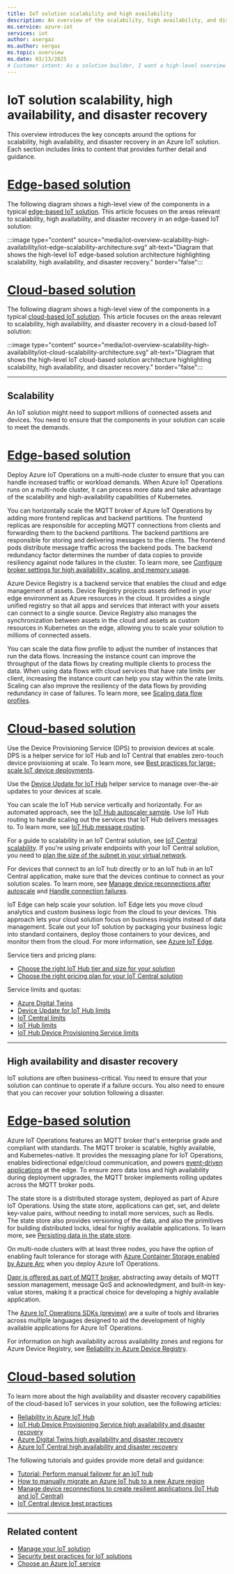 ```yaml
---
title: IoT solution scalability and high availability
description: An overview of the scalability, high availability, and disaster recovery options for an IoT solution.
ms.service: azure-iot
services: iot
author: asergaz
ms.author: sergaz
ms.topic: overview
ms.date: 03/13/2025
# Customer intent: As a solution builder, I want a high-level overview of the options for scalability, high availability, and disaster recovery in an IoT solution so that I can easily find relevant content for my scenario.
---
```


# IoT solution scalability, high availability, and disaster recovery

This overview introduces the key concepts around the options for scalability, high availability, and disaster recovery in an Azure IoT solution. Each section includes links to content that provides further detail and guidance.

# [Edge-based solution](#tab/edge)

The following diagram shows a high-level view of the components in a typical [edge-based IoT solution](iot-introduction.md#edge-based-solution). This article focuses on the areas relevant to scalability, high availability, and disaster recovery in an edge-based IoT solution:

<!-- Art Library Source# ConceptArt-0-000-032 -->
:::image type="content" source="media/iot-overview-scalability-high-availability/iot-edge-scalability-architecture.svg" alt-text="Diagram that shows the high-level IoT edge-based solution architecture highlighting scalability, high availability, and disaster recovery." border="false":::

# [Cloud-based solution](#tab/cloud)

The following diagram shows a high-level view of the components in a typical [cloud-based IoT solution](iot-introduction.md#cloud-based-solution). This article focuses on the areas relevant to scalability, high availability, and disaster recovery in a cloud-based IoT solution:

<!-- Art Library Source# ConceptArt-0-000-032 -->
:::image type="content" source="media/iot-overview-scalability-high-availability/iot-cloud-scalability-architecture.svg" alt-text="Diagram that shows the high-level IoT cloud-based solution architecture highlighting scalability, high availability, and disaster recovery." border="false":::

---

## Scalability

An IoT solution might need to support millions of connected assets and devices. You need to ensure that the components in your solution can scale to meet the demands.

# [Edge-based solution](#tab/edge)

Deploy Azure IoT Operations on a multi-node cluster to ensure that you can handle increased traffic or workload demands. When Azure IoT Operations runs on a multi-node cluster, it can process more data and take advantage of the scalability and high-availability capabilities of Kubernetes.

You can horizontally scale the MQTT broker of Azure IoT Operations by adding more frontend replicas and backend partitions. The frontend replicas are responsible for accepting MQTT connections from clients and forwarding them to the backend partitions. The backend partitions are responsible for storing and delivering messages to the clients. The frontend pods distribute message traffic across the backend pods. The backend redundancy factor determines the number of data copies to provide resiliency against node failures in the cluster. To learn more, see [Configure broker settings for high availability, scaling, and memory usage](../iot-operations/manage-mqtt-broker/howto-configure-availability-scale.md).

Azure Device Registry is a backend service that enables the cloud and edge management of assets. Device Registry projects assets defined in your edge environment as Azure resources in the cloud. It provides a single unified registry so that all apps and services that interact with your assets can connect to a single source. Device Registry also manages the synchronization between assets in the cloud and assets as custom resources in Kubernetes on the edge, allowing you to scale your solution to millions of connected assets.

You can scale the data flow profile to adjust the number of instances that run the data flows. Increasing the instance count can improve the throughput of the data flows by creating multiple clients to process the data. When using data flows with cloud services that have rate limits per client, increasing the instance count can help you stay within the rate limits. Scaling can also improve the resiliency of the data flows by providing redundancy in case of failures. To learn more, see [Scaling data flow profiles](../iot-operations/connect-to-cloud/howto-configure-dataflow-profile.md).


# [Cloud-based solution](#tab/cloud)

Use the Device Provisioning Service (DPS) to provision devices at scale. DPS is a helper service for IoT Hub and IoT Central that enables zero-touch device provisioning at scale. To learn more, see [Best practices for large-scale IoT device deployments](../iot-dps/concepts-deploy-at-scale.md).

Use the [Device Update for IoT Hub](..\iot-hub-device-update\understand-device-update.md) helper service to manage over-the-air updates to your devices at scale.

You can scale the IoT Hub service vertically and horizontally. For an automated approach, see the [IoT Hub autoscaler sample](https://azure.microsoft.com/resources/samples/iot-hub-dotnet-autoscale/). Use IoT Hub routing to handle scaling out the services that IoT Hub delivers messages to. To learn more, see [IoT Hub message routing](../iot-hub/iot-concepts-and-iot-hub.md#message-routing-sends-data-to-other-endpoints).

For a guide to scalability in an IoT Central solution, see [IoT Central scalability](../iot-central/core/concepts-architecture.md#scalability). If you're using private endpoints with your IoT Central solution, you need to [plan the size of the subnet in your virtual network](../iot-central/core/concepts-private-endpoints.md#plan-the-size-of-the-subnet-in-your-virtual-network).

For devices that connect to an IoT hub directly or to an IoT hub in an IoT Central application, make sure that the devices continue to connect as your solution scales. To learn more, see [Manage device reconnections after autoscale](./concepts-manage-device-reconnections.md) and [Handle connection failures](../iot-central/core/concepts-device-implementation.md#best-practices).

IoT Edge can help scale your solution. IoT Edge lets you move cloud analytics and custom business logic from the cloud to your devices. This approach lets your cloud solution focus on business insights instead of data management. Scale out your IoT solution by packaging your business logic into standard containers, deploy those containers to your devices, and monitor them from the cloud. For more information, see [Azure IoT Edge](../iot-edge/about-iot-edge.md).

Service tiers and pricing plans:

- [Choose the right IoT Hub tier and size for your solution](../iot-hub/iot-hub-scaling.md)
- [Choose the right pricing plan for your IoT Central solution](https://azure.microsoft.com/pricing/details/iot-central/)

Service limits and quotas:

- [Azure Digital Twins](../azure-resource-manager/management/azure-subscription-service-limits.md#azure-digital-twins-limits)
- [Device Update for IoT Hub limits](../azure-resource-manager/management/azure-subscription-service-limits.md#azure-device-update-for-iot-hub-limits)
- [IoT Central limits](../azure-resource-manager/management/azure-subscription-service-limits.md#azure-iot-central-limits)
- [IoT Hub limits](../azure-resource-manager/management/azure-subscription-service-limits.md#azure-iot-hub-limits)
- [IoT Hub Device Provisioning Service limits](../azure-resource-manager/management/azure-subscription-service-limits.md#azure-iot-hub-device-provisioning-service-limits)

---


## High availability and disaster recovery

IoT solutions are often business-critical. You need to ensure that your solution can continue to operate if a failure occurs. You also need to ensure that you can recover your solution following a disaster.

# [Edge-based solution](#tab/edge)

Azure IoT Operations features an MQTT broker that's enterprise grade and compliant with standards. The MQTT broker is scalable, highly available, and Kubernetes-native. It provides the messaging plane for IoT Operations, enables bidirectional edge/cloud communication, and powers [event-driven applications](/azure/architecture/guide/architecture-styles/event-driven) at the edge. To ensure zero data loss and high availability during deployment upgrades, the MQTT broker implements rolling updates across the MQTT broker pods.

The state store is a distributed storage system, deployed as part of Azure IoT Operations. Using the state store, applications can get, set, and delete key-value pairs, without needing to install more services, such as Redis. The state store also provides versioning of the data, and also the primitives for building distributed locks, ideal for highly available applications. To learn more, see [Persisting data in the state store](../iot-operations/create-edge-apps/overview-state-store.md).

On multi-node clusters with at least three nodes, you have the option of enabling fault tolerance for storage with [Azure Container Storage enabled by Azure Arc](/azure/azure-arc/container-storage/overview) when you deploy Azure IoT Operations.

[Dapr is offered as part of MQTT broker](../iot-operations/create-edge-apps/howto-develop-dapr-apps.md), abstracting away details of MQTT session management, message QoS and acknowledgment, and built-in key-value stores, making it a practical choice for developing a highly available application.

The [Azure IoT Operations SDKs (preview)](https://github.com/Azure/iot-operations-sdks) are a suite of tools and libraries across multiple languages designed to aid the development of highly available applications for Azure IoT Operations.

For information on high availability across availability zones and regions for Azure Device Registry, see [Reliability in Azure Device Registry](../reliability/reliability-device-registry.md).

# [Cloud-based solution](#tab/cloud)

To learn more about the high availability and disaster recovery capabilities of the cloud-based IoT services in your solution, see the following articles:

- [Reliability in Azure IoT Hub](/azure/reliability/reliability-iot-hub)
- [IoT Hub Device Provisioning Service high availability and disaster recovery](../iot-dps/iot-dps-ha-dr.md)
- [Azure Digital Twins high availability and disaster recovery](../digital-twins/concepts-high-availability-disaster-recovery.md)
- [Azure IoT Central high availability and disaster recovery](../iot-central/core/concepts-architecture.md#high-availability-and-disaster-recovery)

The following tutorials and guides provide more detail and guidance:

- [Tutorial: Perform manual failover for an IoT hub](../iot-hub/tutorial-manual-failover.md)
- [How to manually migrate an Azure IoT hub to a new Azure region](../iot-hub/migrate-hub-arm.md)
- [Manage device reconnections to create resilient applications (IoT Hub and IoT Central)](./concepts-manage-device-reconnections.md)
- [IoT Central device best practices](../iot-central/core/concepts-device-implementation.md#best-practices)

---

## Related content

- [Manage your IoT solution](iot-overview-solution-management.md)
- [Security best practices for IoT solutions](iot-overview-security.md)
- [Choose an Azure IoT service](iot-services-and-technologies.md)